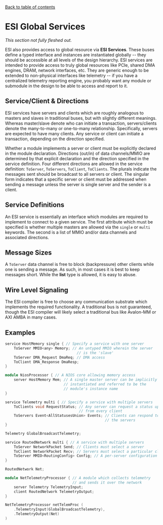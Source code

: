 [Back to table of contents](index.md#Table-of-contents)

# ESI Global Services

*This section not fully fleshed out.*

ESI also provides access to global resource via **ESI Services**. These
buses define a typed interface and instances are instantiated globally
-- they should be accessible at all levels of the design hierarchy. ESI
services are intended to provide access to truly global resources like
PCIe, shared DMA engines, DRAM, network interfaces, etc. They are
generic enough to be extended to non-physical interfaces like telemetry
-- if you have a centralized telemetry reporting engine, you probably
want any module or submodule in the design to be able to access and
report to it.

## Service/Client & Directions

ESI services have servers and clients which are roughly analogous to
masters and slaves in traditional buses, but with slightly different
meanings. Whereas master/slave denote who can initiate a transaction,
servers/clients denote the many-to-many or one-to-many relationship.
Specifically, servers are expected to have many clients. Any service or
client can initiate a transaction, depending on the direction specified.

Whether a module implements a server or client must be explicitly declared in
the module declaration. Directions (out/in) of data channels/MMIO are
determined by that explicit declaration and the direction specified in the
service definition. Four different directions are allowed in the service
definition: `ToServer`, `ToServers`, `ToClient`, `ToClients`. The plurals
indicate the messages sent should be broadcast to all servers or client. The
singular form indicates that a specific server or client must be addressed
when sending a message unless the server is single server and the sender is a
client.

## Service Definitions

An ESI service is essentially an interface which modules are required to
implement to connect to a given service. The first attribute which must be
specified is whether multiple masters are allowed via the `single` or
`multi` keywords. The second is a list of MMIO and/or data channels and
associated directions.

## Message Sizes

A `ToServer` data channel is free to block (backpressure) other clients
while one is sending a message. As such, in most cases it is best to
keep messages short. While the **list** type is allowed, it is easy to
abuse.

## Wire Level Signaling

The ESI compiler is free to choose any communication substrate which
implements the required functionality. A traditional bus is not
guaranteed, though the ESI compiler will likely select a traditional bus
like Avalon-MM or AXI AMBA in many cases.

## Examples

```c++
service HostMemory single { // Specify a service with one server
    ToServer MMIO<any> Memory; // An untyped MMIO wherein the server
                                 // is the 'slave'
    ToServer DMA_Request DmaReq; // DMA access
    ToClient DMA_Response DmaResp;
}

module NiosProcessor { // A NIOS core allowing memory access
    server HostMemory Mem; // A single master server can be implicitly
                           // instantiated and referred to be the
                           // module's instance name
}
```

```c++
service Telemetry multi { // Specify a service with multiple servers
    ToClients void RequestStatus; // Any server can request a status update
                                  // from every client
    ToServers Event<AllStatusesUnion> Events; // Clients can respond to all
                                              // the servers
}

Telemetry GlobalBroadcastTelemetry;
```

```c++
service RoutedNetwork multi { // A service with multiple servers
    ToServer NetworkPacket Send; // Clients must select a server
    ToClient NetworkPacket Recv; // Servers must select a particular client
    ToServer MMIO<RoutingConfig> Config; // A per-server configuration interface
}

RoutedNetwork Net;

module NetTelemetryProcessor { // A module which collects telemetry
                               // and sends it over the network
    server Telemetry TelemetryInput;
    client RoutedNetwork TelemetryOutput;
}

NetTelemetryProcessor netTelemProc (
    .TelemetryInput(GlobalBroadcastTelemetry),
    .TelemetryOutput(Net)
)
```
